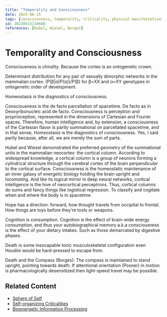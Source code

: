 ```yaml
---
title: "Temporality and Consciousness"
date: 2023-06-15
tags: [consciousness, temporality, criticality, physical-manifestations, spacetime]
id: 20230615110600
references: [Hubel, Wiesel, Borges]
---
```


# Temporality and Consciousness

Consciousness is chirality. Because the cortex is an ontogenetic crown.

Determinant distribution for any pair of sexually dimorphic networks in the mammalian cortex:
(P(β|α)P(α))/P(β) for β=XX and α=XY genotypes in ontogenetic order of development.

Homeostasis is the diagnostics of consciousness.

Consciousness is the de facto parcellation of spacetime. De facto as in Deoxyribonucleic acid de facto. Consciousness is perception and proprioception, represented in the dimensions of Cartesian and Fourier spaces. Therefore, human intelligence and, by extension, a consciousness of the Cartesian flavor is partly summational on parcellated spacetime, and in that sense, Homeostasis is the diagnostics of consciousness. Yes, I said partly because, after all, we are merely the sum of parts. 

Hubel and Wiesel demonstrated the preferred geometry of the summational units in the mammalian neocortex: the cortical column. According to widespread knowledge, a cortical column is a group of neurons forming a cylindrical structure through the cerebral cortex of the brain perpendicular to the cortical surface. Consciousness is the homeostatic maintenance of an inner galaxy of energetic biology holding the brain upright and locomoting. And like its logical mirror in deep neural networks, cortical intelligence is the hive of neocortical perceptrons. Thus, cortical columns do sums and fancy things like logistical regression. To classify and cogitate when and where the body is in spacetime.

Hope has a direction: forward, how thought travels from occipital to frontal. How things are toys before they're tools or weapons.

Cognition is consumption. Cognition is the effect of brain-wide energy consumption, and thus your autobiographical memory a.k.a consciousness is the effect of your dietary intakes. Such as those demarcated by digestive phases.

Death is some inescapable tonic musculoskeletal configuration even Houdini would be hard-pressed to escape from.

Death and the Compass (Borges): The compass is maintained to stand upright, pointing towards death. If attentional orientation (Posner) in motion is pharmacologically desensitized then light-speed travel may be possible.

## Related Content
- [Sphere of Self](../philosophical/sphere-of-self.md)
- [Self-organizing Criticalities](self-organizing-criticalities.md)
- [Bioenergetic Information Processing](bioenergetic-processing.md) 